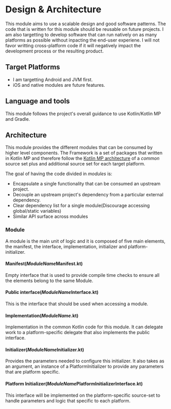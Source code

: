 # Design & Architecture
This module aims to use a scalable design and good software patterns. The code that is written for this module should be reusable on future projects. I am also targetting to develop software that can run natively on as many platforms as possible without inpacting the end-user experiene. I will not favor writting cross-platform code if it will negatively impact the development process or the resulting product.

## Target Platforms
- I am targetting Android and JVM first.
- iOS and native modules are future features.

## Language and tools
This module follows the project's overall guidance to use Kotlin/Kotlin MP and Gradle.

## Architecture
This module provides the different modules that can be consumed by higher level components. The Framework is a set of packages that written in Kotlin MP and therefore follow the [Kotlin MP architecture](https://kotlinlang.org/docs/reference/building-mpp-with-gradle.html) of a *common* source set plus and additional source set for each target platform. 

The goal of having the code divided in *modules* is:
- Encapsulate a single functionality that can be consumed an upstream project.
- Decouple an upstream project's dependency from a particular external dependency.
- Clear dependency list for a single module(Discourage accessing global/static variables)
- Similar API surface across modules

### Module
A module is the main unit of logic and it is composed of five main elements, the manifest, the interface, implementation, initializer and platform-initializer.

#### Manifest(*ModuleName*Manifest.kt)
Empty interface that is used to provide compile time checks to ensure all the elements belong to the same Module.

#### Public interface(*ModuleName*Interface.kt)
This is the interface that should be used when accessing a module.

#### Implementation(*ModuleName*.kt)
Implementation in the common Kotlin code for this module. It can delegate work to a platform-specific delegate that also implements the public interface.

#### Initializer(*ModuleName*Initializer.kt)
Provides the parameters needed to configure this initializer. It also takes as an argument, an instance of a PlatformInitializer to provide any parameters that are platform specific.

#### Platform Initializer(*ModuleName*PlatformInitializerInterface.kt)
This interface will be implemented on the platform-specific source-set to handle parameters and logic that specific to each platform.